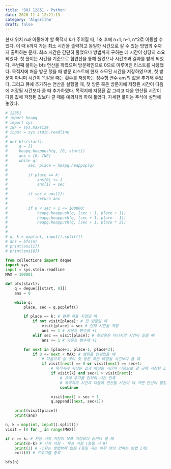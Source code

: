 ```yaml
---
title: 'BOJ 12851 - Python'
date: 2020-11-4 12:21:13
category: 'Algorithm'
draft: false
---
```

현재 위치 n과 이동해야 할 목적지 k가 주어질 때, 1초 후에 n+1, n-1, n*2로 이동할 수 있다. 이 때 k까지 가는 최소 시간을 출력하고 동일한 시간으로 갈 수 있는 방법의 수까지 출력하는 문제. 최소 시간은 간단히 풀었으나 방법까지 구하는 데 시간이 상당히 소요되었다. 첫 풀이는 시간을 기준으로 힙연산을 통해 풀었으나 시간초과 결과를 받게 되었다. 두번째 풀이는 bfs 연산을 하였으며 방문확인으로 0으로 이루어진 리스트를 사용했다. 목적지에 처음 방문 했을 때 방문 리스트에 현재 소모된 시간을 저장하였으며, 첫 방문이 아니며 시간이 똑같을 때는 횟수를 저장하는 정수형 변수 ans의 값을 추가해 주었다. 그리고 큐에 추가하는 연산을 실행할 때, 첫 방문 혹은 방문지에 저장된 시간이 다음에 저장될 시간보다 클 때 추가하였다. 목적지에 저장된 값 그리고 다음 연산될 시간이 다음 값에 저장된 값보다 클 때를 예외처리 하여 풀었다. 자세한 풀이는 주석에 설명해 놓았다.
```python
# 12851
# import heapq
# import sys
# INF = sys.maxsize
# input = sys.stdin.readline
#
# def bfs(start):
#     q = []
#     heapq.heappush(q, [0, start])
#     ans = [0, INF]
#     while q:
#         sec, place = heapq.heappop(q)
#
#         if place == k:
#             ans[0] += 1
#             ans[1] = sec
#
#         if sec > ans[1]:
#             return ans
#
#         if 0 < sec + 1 <= 100000:
#             heapq.heappush(q, [sec + 1, place + 1])
#             heapq.heappush(q, [sec + 1, place - 1])
#             heapq.heappush(q, [sec + 1, place * 2])
#
#
# n, k = map(int, input().split())
# ans = bfs(n)
# print(ans[1])
# print(ans[0])

from collections import deque
import sys
input = sys.stdin.readline
MAX = 100001

def bfs(start):
    q = deque([[start, 0]])
    ans = 0

    while q:
        place, sec = q.popleft()

        if place == k: # 현재 목표 지점일 때
            if not visit[place]: # 첫 방문일 때
                visit[place] = sec # 현재 시간을 저장
                ans += 1 # 카운트 변수에 +1
            elif sec == visit[place]: # 첫방문은 아니지만 시간이 같을 때
                ans += 1 # 카운트 변수에 +1

        for next in [place+1, place-1, place*2]:
            if 0 <= next < MAX: # 범위를 안넘었을 때
                # 다음으로 갈 곳이 첫 방문 혹은 배정될 시간보다 클 때
                if visit[next] == 0 or visit[next] >= sec+1:
                    # 목적지에 저장된 값과 배정될 시간이 다음으로 갈 곳에 저장된 값보다 크면?
                    if visit[k] and sec+1 > visit[next]:
                        # 큐에 추가를 안하여 시간 단축
                        # 목적지의 시간과 다음에 연산될 시긴이 더 크면 연산이 불필요하기 때문
                        continue

                    visit[next] = sec + 1
                    q.append([next, sec+1])

    print(visit[place])
    print(ans)

n, k = map(int, input().split())
visit = [0 for _ in range(MAX)]

if n >= k: # 처음 시작 지점이 목표 지점보다 같거나 클 때
    print(n-k) # 시작 지점 - 목표 지점 (동일 시 0)
    print(1) # -1되는 방법밖에 없음 (동일 시는 아무 연산 안하는 방법 1개)
    exit(0) # 프로그램 종료

bfs(n)

```
